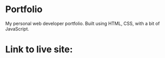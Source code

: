 # Portfolio
My personal web developer portfolio. Built using HTML, CSS, with a bit of JavaScript.

# Link to live site:
